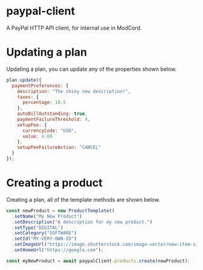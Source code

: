 # paypal-client
A PayPal HTTP API client, for internal use in ModCord.

# Updating a plan
Updating a plan, you can update any of the properties shown below.

```js
plan.update({
  paymentPreferences: {
    description: "The shiny new description!",
    taxes: {
      percentage: 10.5
    },
    autoBillOutstanding: true,
    paymentFailureThreshold: 4,
    setupFee: {
      currencyCode: "USD",
      value: 4.69
    },
    setupFeeFailureAction: "CANCEL"
  }
});
```

# Creating a product
Creating a plan, all of the template methods are shown below.

```js
const newProduct = new ProductTemplate()
  .setName("My New Product")
  .setDescription("A description for my new product.")
  .setType("DIGITAL")
  .setCategory("SOFTWARE")
  .setId("MY-VERY-OWN-ID")
  .setImageUrl("https://image.shutterstock.com/image-vector/new-item-sign-stamp-on-600w-1773071672.jpg")
  .setHomeUrl("https://google.com");

const myNewProduct = await paypalClient.products.create(newProduct);
```